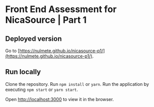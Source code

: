# Front End Assessment for NicaSource | Part 1

## Deployed version

Go to [https://nulmete.github.io/nicasource-p1/](https://nulmete.github.io/nicasource-p1/).

## Run locally

Clone the repository.
Run `npm install` or `yarn`.
Run the application by executing `npm start` or `yarn start`.

Open [http://localhost:3000](http://localhost:3000) to view it in the browser.

